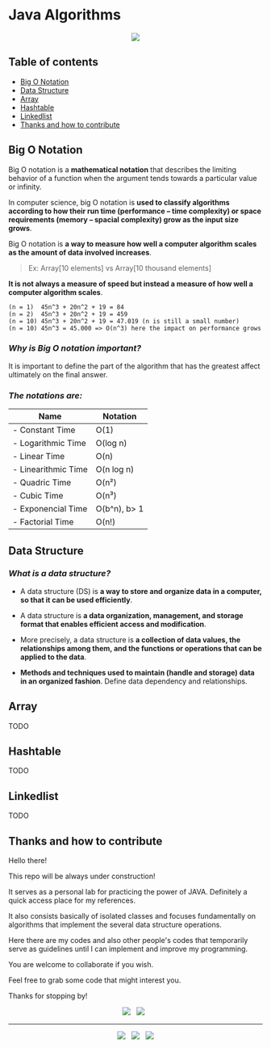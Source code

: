 # Java Algorithms

<p align='center'>
  <img src="https://user-images.githubusercontent.com/5893219/171964209-fef20d39-334c-4113-92f9-033ef284db91.png" />
</p>

## Table of contents

  - [Big O Notation](#big-o-notation)
  - [Data Structure](#data-structure)
  - [Array](#array)
  - [Hashtable](#hashtable)
  - [Linkedlist](#linkedlist)
  - [Thanks and how to contribute](#thanks-and-how-to-contribute)

## Big O Notation

Big O notation is a **mathematical notation** that describes the limiting behavior of a function when the argument tends towards a particular value or infinity.

In computer science, big O notation is **used to classify algorithms according to how their run time (performance – time complexity) or space requirements (memory – spacial complexity) grow as the input size grows**.

Big O notation is **a way to measure how well a computer algorithm scales as the amount of data involved increases**.

> Ex: Array[10 elements] vs Array[10 thousand elements]

**It is not always a measure of speed but instead a measure of how well a computer algorithm scales**.

    (n = 1)  45n^3 + 20n^2 + 19 = 84
    (n = 2)  45n^3 + 20n^2 + 19 = 459 
    (n = 10) 45n^3 + 20n^2 + 19 = 47.019 (n is still a small number)
    (n = 10) 45n^3 = 45.000 => O(n^3) here the impact on performance grows

### *Why is Big O notation important?*

It is important to define the part of the algorithm that has the greatest affect ultimately on the final answer.

### *The notations are:*

| Name                | Notation    |
| ------------------- | ----------- |
| - Constant Time     | O(1)        |
| - Logarithmic Time  | O(log n)    |
| - Linear Time       | O(n)        |
| - Linearithmic Time | O(n log n)  |
| - Quadric Time      | O(n²)       |
| - Cubic Time        | O(n³)       |
| - Exponencial Time  | O(b^n), b> 1|
| - Factorial Time    | O(n!)       |

## Data Structure

### *What is a data structure?*

- A data structure (DS) is **a way to store and organize data in a computer, so that it can be used efficiently**.

- A data structure is **a data organization, management, and storage format that enables efficient access and modification**. 
  
- More precisely, a data structure is **a collection of data values, the relationships among them, and the functions or operations that can be applied to the data**.

- **Methods and techniques used to maintain (handle and storage) data in an organized fashion**. Define data dependency and relationships.

## Array

TODO

## Hashtable

TODO

## Linkedlist

TODO

## Thanks and how to contribute

Hello there!

This repo will be always under construction!

It serves as a personal lab for practicing the power of JAVA. Definitely a quick access place for my references.

It also consists basically of isolated classes and focuses fundamentally on algorithms that implement the several data structure operations. 

Here there are my codes and also other people's codes that temporarily serve as guidelines until I can implement and improve my programming.

You are welcome to collaborate if you wish.

Feel free to grab some code that might interest you.

Thanks for stopping by!

<p align='center'>
  <img src="https://img.shields.io/badge/Jakarta-Java-007396?style=for-the-badge&logo=java&logoColor=white" />&nbsp;&nbsp;
  <img src="https://img.shields.io/badge/IDE-VS%20Code-007ACC?style=for-the-badge&logo=visualstudiocode&logoColor=white" />&nbsp;&nbsp; 
</p>

<!-- FOOTER (Author / Visit My Online Resume / Download My PDF Resume) -->
<hr>
<p align='center'>
  <a href="#"><img
      src="https://img.shields.io/badge/author-%C2%A9%20Siomara%20Cintia%20Pantarotto.%20All%20rights%20reserved.-008080?style=social"></a>&nbsp;&nbsp;
  <a href="https://siomara.com.br/"><img
      src="https://img.shields.io/badge/visit-My Online Resume-008080?style=social"></a>&nbsp;&nbsp;
  <a href="https://siomara.com.br/ResumePANTAROTTO.pdf"><img
      src="https://img.shields.io/badge/download-My PDF Resume-008080?style=social"></a>
</p>
